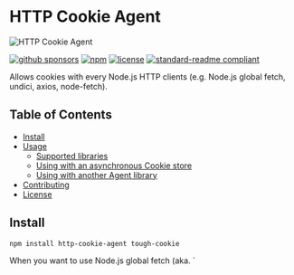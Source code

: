# HTTP Cookie Agent

![HTTP Cookie Agent](./docs/assets/ogp.jpg)

[![github sponsors](https://flat.badgen.net/badge/GitHub%20Sponsors/Support%20me%20%E2%9D%A4/ff69b4?icon=github)](https://github.com/sponsors/3846masa)
[![npm](https://flat.badgen.net/npm/v/http-cookie-agent)](https://www.npmjs.com/package/http-cookie-agent)
[![license](https://flat.badgen.net/badge/license/MIT/blue)](LICENSE)
[![standard-readme compliant](https://flat.badgen.net/badge/readme%20style/standard/green)](https://github.com/RichardLitt/standard-readme)

Allows cookies with every Node.js HTTP clients (e.g. Node.js global fetch, undici, axios, node-fetch).

## Table of Contents

- [Install](#install)
- [Usage](#usage)
  - [Supported libraries](#supported-libraries)
  - [Using with an asynchronous Cookie store](#using-with-an-asynchronous-cookie-store)
  - [Using with another Agent library](#using-with-another-agent-library)
- [Contributing](#contributing)
- [License](#license)

## Install

```bash
npm install http-cookie-agent tough-cookie
```

When you want to use Node.js global fetch (aka. `
